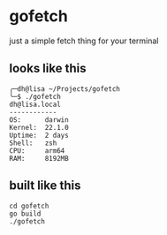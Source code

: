 # gofetch
just a simple fetch thing for your terminal

## looks like this

```
╭─dh@lisa ~/Projects/gofetch 
╰─$ ./gofetch
dh@lisa.local
------------
OS:      darwin
Kernel:  22.1.0
Uptime:  2 days
Shell:   zsh
CPU:     arm64
RAM:     8192MB
```

## built like this
```
cd gofetch
go build
./gofetch
```

